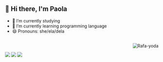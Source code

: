 ## 👋 Hi there, I'm Paola

- 🔭 I’m currently studying
- 🌱 I’m currently learning programming language
- 😄 Pronouns: she/ela/dela

<div>

 

 </div>  
    <div style="display: inline_block"><br>
      
   <img align="right" alt="Rafa-yoda" src="https://cdn.discordapp.com/attachments/795358919417397249/825430589581688872/hi.gif">
</div>

  ##  
  
  <div>
    
  <a href="https://www.instagram.com/" target="_blank"><img src="https://img.shields.io/badge/-Instagram-%23E4405F?style=for-the-badge&logo=instagram&logoColor=white" target="_blank"></a>
 	  <a href = "mailto:paola.vivvar@gmail.com"><img src="https://img.shields.io/badge/-Gmail-%23333?style=for-the-badge&logo=gmail&logoColor=white" target="_blank"></a>
  <a href="https://www.link" target="_blank"><img src="https://img.shields.io/badge/-LinkedIn-%230077B5?style=for-the-badge&logo=linkedin&logoColor=white" target="_blank"></a> 
 
     
  </div>  

  
  
